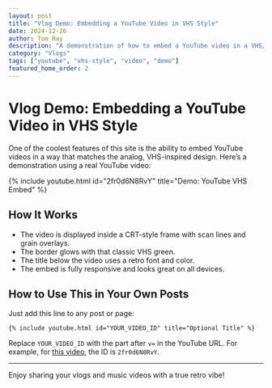 ```yaml
---
layout: post
title: "Vlog Demo: Embedding a YouTube Video in VHS Style"
date: 2024-12-26
author: Tom Ray
description: "A demonstration of how to embed a YouTube video in a VHS/CRT-styled player on this blog."
category: "Vlogs"
tags: ["youtube", "vhs-style", "video", "demo"]
featured_home_order: 2
---
```


# Vlog Demo: Embedding a YouTube Video in VHS Style

One of the coolest features of this site is the ability to embed YouTube videos in a way that matches the analog, VHS-inspired design. Here’s a demonstration using a real YouTube video:

{% include youtube.html id="2fr0d6N8RvY" title="Demo: YouTube VHS Embed" %}

## How It Works

- The video is displayed inside a CRT-style frame with scan lines and grain overlays.
- The border glows with that classic VHS green.
- The title below the video uses a retro font and color.
- The embed is fully responsive and looks great on all devices.

## How to Use This in Your Own Posts

Just add this line to any post or page:

```liquid
{% include youtube.html id="YOUR_VIDEO_ID" title="Optional Title" %}
```

Replace `YOUR_VIDEO_ID` with the part after `v=` in the YouTube URL. For example, for [this video](https://www.youtube.com/watch?v=2fr0d6N8RvY), the ID is `2fr0d6N8RvY`.

---

Enjoy sharing your vlogs and music videos with a true retro vibe! 

